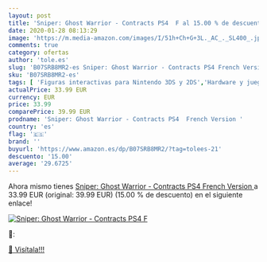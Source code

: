 ```yaml
---
layout: post
title: 'Sniper: Ghost Warrior - Contracts PS4  F al 15.00 % de descuento'
date: 2020-01-28 08:13:29
image: 'https://m.media-amazon.com/images/I/51h+Ch+G+3L._AC_._SL400_.jpg'
comments: true
category: ofertas
author: 'tole.es'
slug: 'B07SRB8MR2-es Sniper: Ghost Warrior - Contracts PS4 French Version'
sku: 'B07SRB8MR2-es'
tags: [ 'Figuras interactivas para Nintendo 3DS y 2DS','Hardware y juegos para Nintendo 3DS y 2DS','Hardware y juegos para Nintendo Switch','Juegos para Nintendo Switch','Sistemas precursores y micro consolas','Videojuegos','ps4', ]
actualPrice: 33.99 EUR
currency: EUR
price: 33.99
comparePrice: 39.99 EUR
prodname: 'Sniper: Ghost Warrior - Contracts PS4  French Version '
country: 'es'
flag: '🇪🇸'
brand: ''
buyurl: 'https://www.amazon.es/dp/B07SRB8MR2/?tag=tolees-21'
descuento: '15.00'
average: '29.6725'
---
```


Ahora mismo tienes [Sniper: Ghost Warrior - Contracts PS4  French Version ](https://www.amazon.es/dp/B07SRB8MR2/?tag=tolees-21) a 33.99 EUR (original: 39.99 EUR) (15.00 %  de descuento) en el siguiente enlace!

[![Sniper: Ghost Warrior - Contracts PS4  F](https://m.media-amazon.com/images/I/51h+Ch+G+3L._AC_._SL400_.jpg)](https://www.amazon.es/dp/B07SRB8MR2/?tag=tolees-21)

🔎:


[🛒 Visítala!!!](https://www.amazon.es/dp/B07SRB8MR2/?tag=tolees-21)

